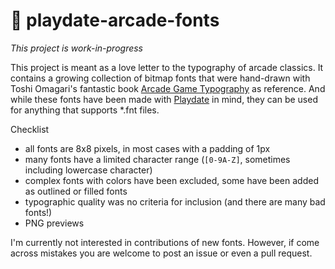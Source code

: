 # 👾 playdate-arcade-fonts

*This project is work-in-progress*

This project is meant as a love letter to the typography of arcade classics. It contains a growing collection of bitmap fonts that were hand-drawn with Toshi Omagari's fantastic book [Arcade Game Typography](https://readonlymemory.vg/shop/book/arcade-game-typography/) as reference. And while these fonts have been made with [Playdate](https://play.date/) in mind, they can be used for anything that supports *.fnt files.

Checklist

- all fonts are 8x8 pixels, in most cases with a padding of 1px
- many fonts have a limited character range (`[0-9A-Z]`, sometimes including lowercase character)
- complex fonts with colors have been excluded, some have been added as outlined or filled fonts
- typographic quality was no criteria for inclusion (and there are many bad fonts!)
- PNG previews

I'm currently not interested in contributions of new fonts. However, if come across mistakes you are welcome to post an issue or even a pull request.
